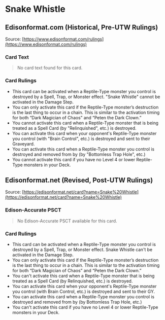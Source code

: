 # Snake Whistle

## Edisonformat.com (Historical, Pre-UTW Rulings)

Source: [https://www.edisonformat.com/rulings](https://www.edisonformat.com/rulings)

### Card Text

> No card text found for this card.

### Card Rulings

*   This card can be activated when a Reptile-Type monster you control is destroyed by a Spell, Trap, or Monster effect. "Snake Whistle" cannot be activated in the Damage Step.
*   You can only activate this card if the Reptile-Type monster’s destruction is the last thing to occur in a chain. This is similar to the activation timing for both “Dark Magician of Chaos” and “Peten the Dark Clown.”
*   You cannot activate this card when a Reptile-Type monster that is being treated as a Spell Card (by "Relinquished", etc.) is destroyed.
*   You can activate this card when your opponent's Reptile-Type monster you control (with "Brain Control", etc.) is destroyed and sent to their Graveyard.
*   You can activate this card when a Reptile-Type monster you control is destroyed and removed from by (by "Bottomless Trap Hole", etc.)
*   You cannot activate this card if you have no Level 4 or lower Reptile-Type monsters in your Deck.

## Edisonformat.net (Revised, Post-UTW Rulings)

Source: [https://edisonformat.net/card?name=Snake%20Whistle](https://edisonformat.net/card?name=Snake%20Whistle)

### Edison-Accurate PSCT

> No Edison-Accurate PSCT available for this card.

### Card Rulings

*   This card can be activated when a Reptile-Type monster you control is destroyed by a Spell, Trap, or Monster effect. Snake Whistle can't be activated in the Damage Step.
*   You can only activate this card if the Reptile-Type monster’s destruction is the last thing to occur in a chain. This is similar to the activation timing for both “Dark Magician of Chaos” and “Peten the Dark Clown.”
*   You can't activate this card when a Reptile-Type monster that is being treated as a Spell Card (by Relinquished, etc.) is destroyed.
*   You can activate this card when your opponent's Reptile-Type monster you control (with Brain Control, etc.) is destroyed and sent to their GY.
*   You can activate this card when a Reptile-Type monster you control is destroyed and removed from by (by Bottomless Trap Hole, etc.)
*   You can't activate this card if you have no Level 4 or lower Reptile-Type monsters in your Deck.
            